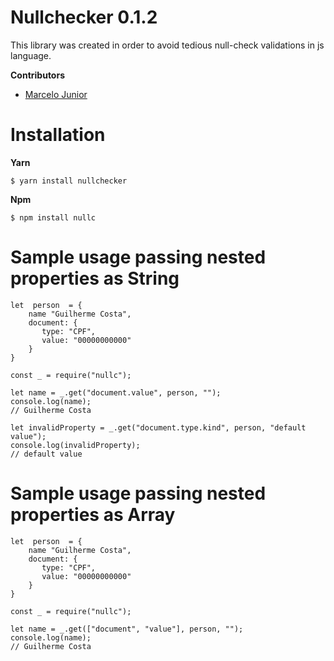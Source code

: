 # Nullchecker 0.1.2

This library was created in order to avoid tedious null-check validations in js language.

**Contributors**

 - [Marcelo Junior](https://github.com/marceloadsj)

# Installation

**Yarn**

    $ yarn install nullchecker

**Npm**

    $ npm install nullc

# Sample usage passing nested properties as String

    let  person  = {
        name "Guilherme Costa",
        document: {
           type: "CPF",
           value: "00000000000"
        }
    }

    const _ = require("nullc"); 
    
    let name = _.get("document.value", person, "");
    console.log(name);
    // Guilherme Costa
    
    let invalidProperty = _.get("document.type.kind", person, "default value");
    console.log(invalidProperty);
    // default value
    

# Sample usage passing nested properties as Array

    let  person  = {
        name "Guilherme Costa",
        document: {
           type: "CPF",
           value: "00000000000"
        }
    }

    const _ = require("nullc"); 
    
    let name = _.get(["document", "value"], person, "");
    console.log(name);
    // Guilherme Costa




